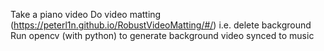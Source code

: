 Take a piano video
Do video matting (https://peterl1n.github.io/RobustVideoMatting/#/) i.e. delete background
Run opencv (with python) to generate background video synced to music

